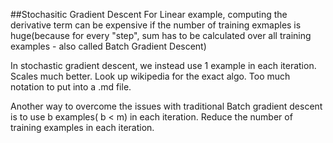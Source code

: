 ##Stochasitic Gradient Descent
For Linear example, computing the derivative term can be expensive if the number of training exmaples is huge(because for every "step", sum has to be calculated over all training examples - also called Batch Gradient Descent)

In stochastic gradient descent, we instead use 1 example in each iteration. Scales much better. 
Look up wikipedia for the exact algo. Too much notation to put into a .md file.

Another way to overcome the issues with traditional Batch gradient descent is to use b examples( b < m) in each iteration. Reduce the number of training examples in each iteration.

